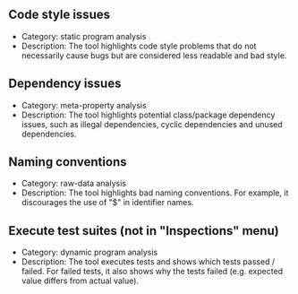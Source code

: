 ## Code style issues

- Category: static program analysis
- Description: The tool highlights code style problems that do not necessarily cause bugs but are considered less readable and bad style.

## Dependency issues

- Category: meta-property analysis
- Description: The tool highlights potential class/package dependency issues, such as illegal dependencies, cyclic dependencies and unused dependencies.

## Naming conventions

- Category: raw-data analysis
- Description: The tool highlights bad naming conventions. For example, it discourages the use of "$" in identifier names.

## Execute test suites (not in "Inspections" menu)

- Category: dynamic program analysis
- Description: The tool executes tests and shows which tests passed / failed. For failed tests, it also shows why the tests failed (e.g. expected value differs from actual value).